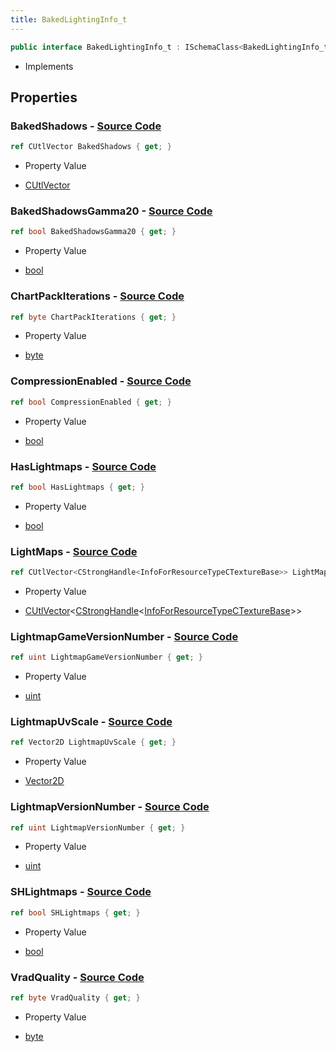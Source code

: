 ```yaml
---
title: BakedLightingInfo_t
---
```


```csharp
public interface BakedLightingInfo_t : ISchemaClass<BakedLightingInfo_t>, ISchemaField, ISchemaClass, INativeHandle
```

- Implements

## Properties

### **BakedShadows** - [Source Code](https://github.com/swiftly-solution/swiftlys2/blob/main/managed/src/SwiftlyS2.Generated/Schemas/Interfaces/BakedLightingInfo_t.cs#L37)

```csharp
ref CUtlVector BakedShadows { get; }
```

- Property Value

- [CUtlVector](/docs/api/)

### **BakedShadowsGamma20** - [Source Code](https://github.com/swiftly-solution/swiftlys2/blob/main/managed/src/SwiftlyS2.Generated/Schemas/Interfaces/BakedLightingInfo_t.cs#L24)

```csharp
ref bool BakedShadowsGamma20 { get; }
```

- Property Value

- [bool](https://learn.microsoft.com/dotnet/api/system.boolean)

### **ChartPackIterations** - [Source Code](https://github.com/swiftly-solution/swiftlys2/blob/main/managed/src/SwiftlyS2.Generated/Schemas/Interfaces/BakedLightingInfo_t.cs#L30)

```csharp
ref byte ChartPackIterations { get; }
```

- Property Value

- [byte](https://learn.microsoft.com/dotnet/api/system.byte)

### **CompressionEnabled** - [Source Code](https://github.com/swiftly-solution/swiftlys2/blob/main/managed/src/SwiftlyS2.Generated/Schemas/Interfaces/BakedLightingInfo_t.cs#L26)

```csharp
ref bool CompressionEnabled { get; }
```

- Property Value

- [bool](https://learn.microsoft.com/dotnet/api/system.boolean)

### **HasLightmaps** - [Source Code](https://github.com/swiftly-solution/swiftlys2/blob/main/managed/src/SwiftlyS2.Generated/Schemas/Interfaces/BakedLightingInfo_t.cs#L22)

```csharp
ref bool HasLightmaps { get; }
```

- Property Value

- [bool](https://learn.microsoft.com/dotnet/api/system.boolean)

### **LightMaps** - [Source Code](https://github.com/swiftly-solution/swiftlys2/blob/main/managed/src/SwiftlyS2.Generated/Schemas/Interfaces/BakedLightingInfo_t.cs#L34)

```csharp
ref CUtlVector<CStrongHandle<InfoForResourceTypeCTextureBase>> LightMaps { get; }
```

- Property Value

- [CUtlVector](/docs/api/-1)<[CStrongHandle](/docs/api/shared/natives/cstronghandle-1)<[InfoForResourceTypeCTextureBase](/docs/api/shared/schemadefinitions/infoforresourcetypectexturebase)>>

### **LightmapGameVersionNumber** - [Source Code](https://github.com/swiftly-solution/swiftlys2/blob/main/managed/src/SwiftlyS2.Generated/Schemas/Interfaces/BakedLightingInfo_t.cs#L18)

```csharp
ref uint LightmapGameVersionNumber { get; }
```

- Property Value

- [uint](https://learn.microsoft.com/dotnet/api/system.uint32)

### **LightmapUvScale** - [Source Code](https://github.com/swiftly-solution/swiftlys2/blob/main/managed/src/SwiftlyS2.Generated/Schemas/Interfaces/BakedLightingInfo_t.cs#L20)

```csharp
ref Vector2D LightmapUvScale { get; }
```

- Property Value

- [Vector2D](/docs/api/shared/natives/vector2d)

### **LightmapVersionNumber** - [Source Code](https://github.com/swiftly-solution/swiftlys2/blob/main/managed/src/SwiftlyS2.Generated/Schemas/Interfaces/BakedLightingInfo_t.cs#L16)

```csharp
ref uint LightmapVersionNumber { get; }
```

- Property Value

- [uint](https://learn.microsoft.com/dotnet/api/system.uint32)

### **SHLightmaps** - [Source Code](https://github.com/swiftly-solution/swiftlys2/blob/main/managed/src/SwiftlyS2.Generated/Schemas/Interfaces/BakedLightingInfo_t.cs#L28)

```csharp
ref bool SHLightmaps { get; }
```

- Property Value

- [bool](https://learn.microsoft.com/dotnet/api/system.boolean)

### **VradQuality** - [Source Code](https://github.com/swiftly-solution/swiftlys2/blob/main/managed/src/SwiftlyS2.Generated/Schemas/Interfaces/BakedLightingInfo_t.cs#L32)

```csharp
ref byte VradQuality { get; }
```

- Property Value

- [byte](https://learn.microsoft.com/dotnet/api/system.byte)

